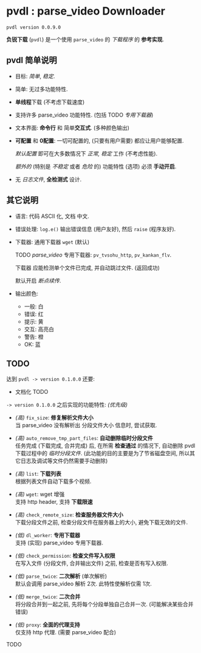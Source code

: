 <!-- pvdl.md, parse_video/doc/
   - language: Chinese (zh_cn) 
  -->

# pvdl : parse_video Downloader
`pvdl version 0.0.9.0`

**负锐下载** (`pvdl`) 是一个使用 `parse_video` 的 *下载程序* 的 **参考实现**. 


## pvdl 简单说明

+ 目标: *简单*, *稳定*. 

+ 简单: 无过多功能特性. 

+ **单线程**下载 (不考虑下载速度)

+ 支持许多 parse_video 功能特性. (包括 TODO *专用下载器*)

+ 文本界面: **命令行** 和 简单**交互式**. (多种颜色输出)

+ **可配置** 和 **0配置**: 一切可配置的, (只要有用户需要) 都应让用户能够配置. 
  
  *默认配置* 即可在大多数情况下 *正常, 稳定* 工作 (不考虑性能). 
  
  *额外的* (特别是 *不稳定* 或者 *危险* 的) 功能特性 (选项) 必须 **手动开启**. 

+ 无 *日志文件*, **全检测式** 设计. 


## 其它说明

+ 语言: 代码 ASCII 化, 文档 中文. 

+ 错误处理: `log.e()` 输出错误信息 (用户友好), 然后 `raise` (程序友好). 

+ 下载器: 通用下载器 `wget` (默认)
  
  TODO *parse_video* 专用下载器: `pv_tvsohu_http`, `pv_kankan_flv`. 
  
  下载器 应能检测单个文件已完成, 并自动跳过文件. (返回成功)
  
  默认开启 *断点续传*. 

+ 输出颜色:
  
  + 一般: 白
  + 错误: 红
  + 提示: 黄
  + 交互: 高亮白
  + 警告: 橙
  + OK: 蓝


## TODO

达到 `pvdl -> version 0.1.0.0` 还要: 

+ 文档化 TODO


`-> version 0.1.0.0` 之后实现的功能特性: *(优先级)*

+ *(高)* `fix_size`: **修复解析文件大小** <br />
  当 parse_video 没有解析出 分段文件大小 信息时, 尝试获取. 

+ *(高)* `auto_remove_tmp_part_files`: **自动删除临时分段文件** <br />
  任务完成 (下载完成, 合并完成) 后, 在所需 **检查通过** 的情况下, 
  自动删除 pvdl 下载过程中的 *临时分段文件*. (此功能的目的主要是为了节省磁盘空间, 
  所以其它日志及调试等文件仍然需要手动删除)

+ *(高)* `list`: **下载列表** <br />
  根据列表文件自动下载多个视频. 

+ *(高)* `wget`: wget 增强 <br />
  支持 http header, 支持 **下载限速**

+ *(高)* `check_remote_size`: **检查服务器文件大小** <br />
  下载分段文件之前, 检查分段文件在服务器上的大小, 避免下载无效的文件. 


+ *(低)* `dl_worker`: **专用下载器** <br />
  支持 (实现) parse_video 专用下载器. 

+ *(低)* `check_permission`: **检查文件写入权限** <br />
  在写入文件 (分段文件, 合并输出文件) 之前, 检查是否有写入权限. 

+ *(低)* `parse_twice`: **二次解析** (单次解析) <br />
  默认会调用 parse_video 解析 2次. 此特性使解析仅需 1次. 

+ *(低)* `merge_twice`: **二次合并** <br />
  将分段合并到一起之前, 先将每个分段单独自己合并一次. (可能解决某些合并错误)

+ *(低)* `proxy`: **全面的代理支持** <br />
  仅支持 http 代理. (需要 parse_video 配合)


TODO
<!-- end pvdl.md -->


